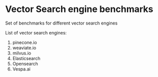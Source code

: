# Vector Search engine benchmarks

Set of benchmarks for different vector search engines

List of vector search engines:

1. pinecone.io
2. weaviate.io
3. milvus.io
4. Elasticsearch
5. Opensearch
6. Vespa.ai
